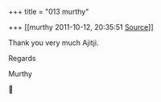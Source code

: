 +++
title = "013 murthy"

+++
[[murthy	2011-10-12, 20:35:51 [Source](https://groups.google.com/g/samskrita/c/3JrEFDNIIrQ)]]



Thank you very much Ajitji.

Regards

Murthy



